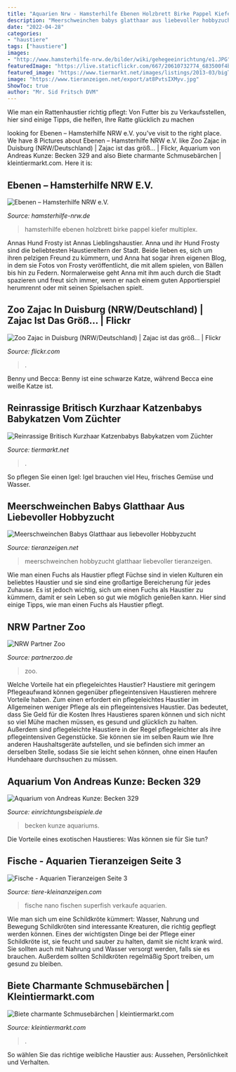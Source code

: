 ```yaml
---
title: "Aquarien Nrw - Hamsterhilfe Ebenen Holzbrett Birke Pappel Kiefer Multiplex"
description: "Meerschweinchen babys glatthaar aus liebevoller hobbyzucht"
date: "2022-04-28"
categories:
- "haustiere"
tags: ["haustiere"]
images:
- "http://www.hamsterhilfe-nrw.de/bilder/wiki/gehegeeinrichtung/e1.JPG"
featuredImage: "https://live.staticflickr.com/667/20610732774_683500f4b6_b.jpg"
featured_image: "https://www.tiermarkt.net/images/listings/2013-03/bigThmb/reinrassige_britisch_kurzhaar_katzenbabys_babykatzen_vom_zue-1362217195-880-d_pic.jpg"
image: "https://www.tieranzeigen.net/export/at8PvtsIXMyv.jpg"
ShowToc: true
author: "Mr. Sid Fritsch DVM"
---
```



Wie man ein Rattenhaustier richtig pflegt: Von Futter bis zu Verkaufsstellen, hier sind einige Tipps, die helfen, Ihre Ratte glücklich zu machen

	

		
looking for Ebenen – Hamsterhilfe NRW e.V. you've visit to the right place. We have 8 Pictures about Ebenen – Hamsterhilfe NRW e.V. like Zoo Zajac in Duisburg (NRW/Deutschland) | Zajac ist das größ… | Flickr, Aquarium von Andreas Kunze: Becken 329 and also Biete charmante Schmusebärchen | kleintiermarkt.com. Here it is:
		
    
## Ebenen – Hamsterhilfe NRW E.V.

<img loading=lazy src="http://www.hamsterhilfe-nrw.de/bilder/wiki/gehegeeinrichtung/e1.JPG" onerror="this.onerror=null;this.src='https://tse4.mm.bing.net/th?id=OIP.dRwKQ-QmtyJnuAyrNaKJTQAAAA&amp;pid=15.1';" alt="Ebenen – Hamsterhilfe NRW e.V.">

_Source: hamsterhilfe-nrw.de_

>hamsterhilfe ebenen holzbrett birke pappel kiefer multiplex. 

	

Annas Hund Frosty ist Annas Lieblingshaustier.
Anna und ihr Hund Frosty sind die beliebtesten Haustiereltern der Stadt. Beide lieben es, sich um ihren pelzigen Freund zu kümmern, und Anna hat sogar ihren eigenen Blog, in dem sie Fotos von Frosty veröffentlicht, die mit allem spielen, von Bällen bis hin zu Federn. Normalerweise geht Anna mit ihm auch durch die Stadt spazieren und freut sich immer, wenn er nach einem guten Apportierspiel herumrennt oder mit seinen Spielsachen spielt.

    
## Zoo Zajac In Duisburg (NRW/Deutschland) | Zajac Ist Das Größ… | Flickr

<img loading=lazy src="https://live.staticflickr.com/667/20610732774_683500f4b6_b.jpg" onerror="this.onerror=null;this.src='https://tse4.mm.bing.net/th?id=OIP.jfKp-Gb1IwhGQNg-ZQjpkQHaE4&amp;pid=15.1';" alt="Zoo Zajac in Duisburg (NRW/Deutschland) | Zajac ist das größ… | Flickr">

_Source: flickr.com_

>. 

	

Benny und Becca: Benny ist eine schwarze Katze, während Becca eine weiße Katze ist.

    
## Reinrassige Britisch Kurzhaar Katzenbabys Babykatzen Vom Züchter

<img loading=lazy src="https://www.tiermarkt.net/images/listings/2013-03/bigThmb/reinrassige_britisch_kurzhaar_katzenbabys_babykatzen_vom_zue-1362217195-880-d_pic.jpg" onerror="this.onerror=null;this.src='https://tse2.mm.bing.net/th?id=OIP.uW16-dSggpYlitt5KvX6pwFNC7&amp;pid=15.1';" alt="Reinrassige Britisch Kurzhaar Katzenbabys Babykatzen vom Züchter">

_Source: tiermarkt.net_

>. 

	

So pflegen Sie einen Igel: Igel brauchen viel Heu, frisches Gemüse und Wasser.

    
## Meerschweinchen Babys Glatthaar Aus Liebevoller Hobbyzucht

<img loading=lazy src="https://www.tieranzeigen.net/export/at8PvtsIXMyv.jpg" onerror="this.onerror=null;this.src='https://tse4.mm.bing.net/th?id=OIP.4I_ZEE5s3J0uLs2yrLR3IwHaFM&amp;pid=15.1';" alt="Meerschweinchen Babys Glatthaar aus liebevoller Hobbyzucht">

_Source: tieranzeigen.net_

>meerschweinchen hobbyzucht glatthaar liebevoller tieranzeigen. 

	

Wie man einen Fuchs als Haustier pflegt
Füchse sind in vielen Kulturen ein beliebtes Haustier und sie sind eine großartige Bereicherung für jedes Zuhause. Es ist jedoch wichtig, sich um einen Fuchs als Haustier zu kümmern, damit er sein Leben so gut wie möglich genießen kann. Hier sind einige Tipps, wie man einen Fuchs als Haustier pflegt.

    
## NRW Partner Zoo

<img loading=lazy src="https://www.partnerzoo.de/assets/img/duesseldorf/pottwal.png" onerror="this.onerror=null;this.src='https://tse2.mm.bing.net/th?id=OIP.4QUl4TrIal-zepJuo71xdQHaE8&amp;pid=15.1';" alt="NRW Partner Zoo">

_Source: partnerzoo.de_

>zoo. 

	

Welche Vorteile hat ein pflegeleichtes Haustier?
Haustiere mit geringem Pflegeaufwand können gegenüber pflegeintensiven Haustieren mehrere Vorteile haben. Zum einen erfordert ein pflegeleichtes Haustier im Allgemeinen weniger Pflege als ein pflegeintensives Haustier. Das bedeutet, dass Sie Geld für die Kosten Ihres Haustieres sparen können und sich nicht so viel Mühe machen müssen, es gesund und glücklich zu halten. Außerdem sind pflegeleichte Haustiere in der Regel pflegeleichter als ihre pflegeintensiven Gegenstücke. Sie können sie im selben Raum wie Ihre anderen Haushaltsgeräte aufstellen, und sie befinden sich immer an derselben Stelle, sodass Sie sie leicht sehen können, ohne einen Haufen Hundehaare durchsuchen zu müssen.

    
## Aquarium Von Andreas Kunze: Becken 329

<img loading=lazy src="https://www.einrichtungsbeispiele.de/images_329/h1080_w1920/aquarium-hauptansicht-von-becken-329__Hauptbild_2.jpg" onerror="this.onerror=null;this.src='https://tse4.mm.bing.net/th?id=OIP.bwYLqE1BVocpl-d-hmIddAHaFj&amp;pid=15.1';" alt="Aquarium von Andreas Kunze: Becken 329">

_Source: einrichtungsbeispiele.de_

>becken kunze aquariums. 

	

Die Vorteile eines exotischen Haustieres: Was können sie für Sie tun?

    
## Fische - Aquarien Tieranzeigen Seite 3

<img loading=lazy src="https://www.tiere-kleinanzeigen.com/export/20130328101020.jpg" onerror="this.onerror=null;this.src='https://tse3.mm.bing.net/th?id=OIP.o9hhfWS3Y3X_luRY0cQuZAHaJ4&amp;pid=15.1';" alt="Fische - Aquarien Tieranzeigen Seite 3">

_Source: tiere-kleinanzeigen.com_

>fische nano fischen superfish verkaufe aquarien. 

	

Wie man sich um eine Schildkröte kümmert: Wasser, Nahrung und Bewegung
Schildkröten sind interessante Kreaturen, die richtig gepflegt werden können. Eines der wichtigsten Dinge bei der Pflege einer Schildkröte ist, sie feucht und sauber zu halten, damit sie nicht krank wird. Sie sollten auch mit Nahrung und Wasser versorgt werden, falls sie es brauchen. Außerdem sollten Schildkröten regelmäßig Sport treiben, um gesund zu bleiben.

    
## Biete Charmante Schmusebärchen | Kleintiermarkt.com

<img loading=lazy src="https://www.kleintiermarkt.com/export/x5J9efQUtFNZ.jpg" onerror="this.onerror=null;this.src='https://tse1.mm.bing.net/th?id=OIP.H6SQ3BdmFYNRA_cskQTlXgHaG-&amp;pid=15.1';" alt="Biete charmante Schmusebärchen | kleintiermarkt.com">

_Source: kleintiermarkt.com_

>. 

	

So wählen Sie das richtige weibliche Haustier aus: Aussehen, Persönlichkeit und Verhalten.

